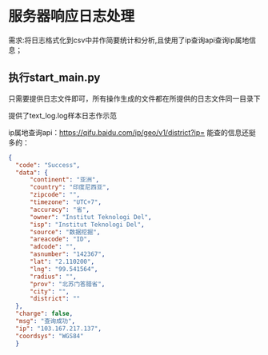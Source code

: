 # 服务器响应日志处理
需求:将日志格式化到csv中并作简要统计和分析,且使用了ip查询api查询ip属地信息；
## 执行start_main.py
只需要提供日志文件即可，所有操作生成的文件都在所提供的日志文件同一目录下

提供了text_log.log样本日志作示范

ip属地查询api：https://qifu.baidu.com/ip/geo/v1/district?ip=	能查的信息还挺多的：

``` json
{
  "code": "Success",
  "data": {
      "continent": "亚洲",
      "country": "印度尼西亚",
      "zipcode": "",
      "timezone": "UTC+7",
      "accuracy": "省",
      "owner": "Institut Teknologi Del",
      "isp": "Institut Teknologi Del",
      "source": "数据挖掘",
      "areacode": "ID",
      "adcode": "",
      "asnumber": "142367",
      "lat": "2.110200",
      "lng": "99.541564",
      "radius": "",
      "prov": "北苏门答腊省",
      "city": "",
      "district": ""
  },
  "charge": false,
  "msg": "查询成功",
  "ip": "103.167.217.137",
  "coordsys": "WGS84"
  }
```


 



